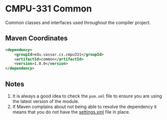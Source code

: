 # CMPU-331 Common

Common classes and interfaces used throughout the compiler project.

## Maven Coordinates

```xml
<dependency> 
	<groupId>edu.vassar.cs.cmpu331</groupId>
	<artifactId>common</artifactId>
	<version>1.0.0</version>
</dependency>
```

## Notes

 1. It is always a good idea to check the `pom.xml` file to ensure you are using the 
latest version of the module.
 1. If Maven complains about not being able to resolve the dependency it means that you
 do not have the [settings.xml](htts://github.com/vassar-cmpu-331/main) file in place.
 
